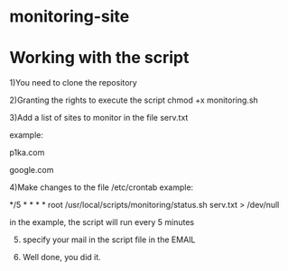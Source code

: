 # monitoring-site

# Working with the script

1)You need to clone the repository


2)Granting the rights to execute the script chmod +x monitoring.sh


3)Add a list of sites to monitor in the file serv.txt


example:

p1ka.com

google.com

4)Make changes to the file /etc/crontab
example:

*/5     *       *       *       *       root    /usr/local/scripts/monitoring/status.sh serv.txt > /dev/null

in the example, the script will run every 5 minutes


5) specify your mail in the script file in the EMAIL


6) Well done, you did it.
